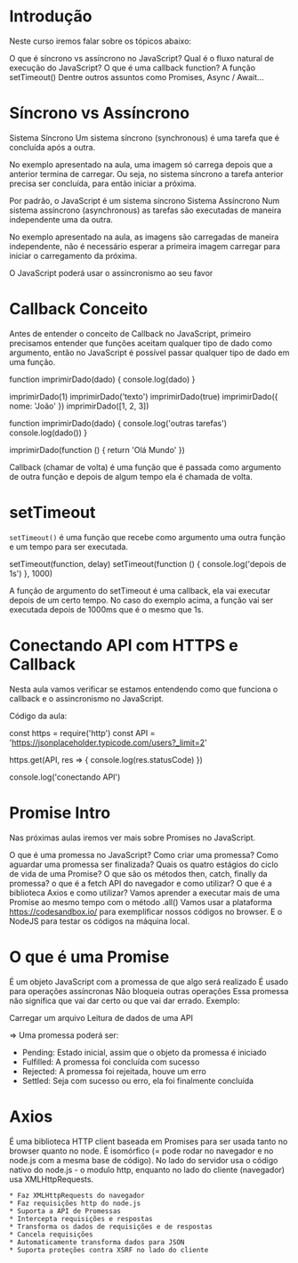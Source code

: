 # Introdução

Neste curso iremos falar sobre os tópicos abaixo:

O que é síncrono vs assíncrono no JavaScript?
Qual é o fluxo natural de execução do JavaScript?
O que é uma callback function?
A função setTimeout()
Dentre outros assuntos como Promises, Async / Await...

# Síncrono vs Assíncrono

Sistema Síncrono
Um sistema síncrono (synchronous) é uma tarefa que é concluída após a outra.

No exemplo apresentado na aula, uma imagem só carrega depois que a anterior termina de carregar. Ou seja, no sistema síncrono a tarefa anterior precisa ser concluída, para então iniciar a próxima.

Por padrão, o JavaScript é um sistema síncrono
Sistema Assíncrono
Num sistema assíncrono (asynchronous) as tarefas são executadas de maneira independente uma da outra.

No exemplo apresentado na aula, as imagens são carregadas de maneira independente, não é necessário esperar a primeira imagem carregar para iniciar o carregamento da próxima.

O JavaScript poderá usar o assincronismo ao seu favor

# Callback Conceito

Antes de entender o conceito de Callback no JavaScript, primeiro precisamos entender que funções aceitam qualquer tipo de dado como argumento, então no JavaScript é possível passar qualquer tipo de dado em uma função.

function imprimirDado(dado) {
console.log(dado)
}

imprimirDado(1) 
imprimirDado('texto') 
imprimirDado(true)
imprimirDado({ nome: 'João' })
imprimirDado([1, 2, 3])

function imprimirDado(dado) {
	console.log('outras tarefas')
	console.log(dado())
}

imprimirDado(function () {
	return 'Olá Mundo'
})

Callback (chamar de volta) é uma função que é passada como argumento de outra função e depois de algum tempo ela é chamada de volta.

# setTimeout

`setTimeout()` é uma função que recebe como argumento uma outra função e um tempo para ser executada.

setTimeout(function, delay)
setTimeout(function () {
	console.log('depois de 1s')
}, 1000)

A função de argumento do setTimeout é uma callback, ela vai executar depois de um certo tempo. No caso do exemplo acima, a função vai ser executada depois de 1000ms que é o mesmo que 1s.

# Conectando API com HTTPS e Callback

Nesta aula vamos verificar se estamos entendendo como que funciona o callback e o assincronismo no JavaScript.

Código da aula:

const https = require('http')
const API = 'https://jsonplaceholder.typicode.com/users?_limit=2'

https.get(API, res => {
	console.log(res.statusCode)
})

console.log('conectando API')

# Promise Intro

Nas próximas aulas iremos ver mais sobre Promises no JavaScript.

O que é uma promessa no JavaScript?
Como criar uma promessa?
Como aguardar uma promessa ser finalizada?
Quais os quatro estágios do ciclo de vida de uma Promise?
O que são os métodos then, catch, finally da promessa?
o que é a fetch API do navegador e como utilizar?
O que é a biblioteca Axios e como utilizar?
Vamos aprender a executar mais de uma Promise ao mesmo tempo com o método .all()
Vamos usar a plataforma https://codesandbox.io/ para exemplificar nossos códigos no browser.
E o NodeJS para testar os códigos na máquina local.

# O que é uma Promise

É um objeto JavaScript com a promessa de que algo será realizado
É usado para operações assíncronas
Não bloqueia outras operações
Essa promessa não significa que vai dar certo ou que vai dar errado.
Exemplo:

Carregar um arquivo
Leitura de dados de uma API

=> Uma promessa poderá ser:

- Pending: Estado inicial, assim que o objeto da promessa é iniciado
- Fulfilled: A promessa foi concluída com sucesso
- Rejected: A promessa foi rejeitada, houve um erro
- Settled: Seja com sucesso ou erro, ela foi finalmente concluída

# Axios

É uma biblioteca HTTP client baseada em Promises para ser usada tanto no browser quanto no node.
É isomórfico (= pode rodar no navegador e no node.js com a mesma base de código). No lado do servidor usa o código nativo do node.js - o modulo http, enquanto no lado do cliente (navegador) usa XMLHttpRequests.

	* Faz XMLHttpRequests do navegador
	* Faz requisições http do node.js
	* Suporta a API de Promessas
	* Intercepta requisições e respostas
	* Transforma os dados de requisições e de respostas
	* Cancela requisições
	* Automaticamente transforma dados para JSON
	* Suporta proteções contra XSRF no lado do cliente
